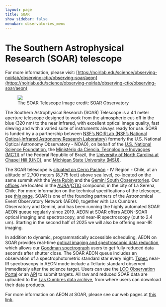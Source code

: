 ```yaml
---
layout: page
title: SOAR
show_sidebar: false
menubar: observatories_menu
---
```


# The Southern Astrophysical Research (SOAR) telescope

For more information, please visit: [https://noirlab.edu/science/observing-noirlab/observing-ctio/observing-soar/aeon](https://noirlab.edu/science/observing-noirlab/observing-ctio/observing-soar/aeon)

<figure class="image">
  <img src="/assets/images/soar_telescope.png">
    <figcaption>The SOAR Telescope  Image credit: SOAR Observatory</figcaption>
</figure>

The Southern Astrophysical Research (SOAR) Telescope is a 4.1 meter aperture telescope designed
to work from the atmospheric cut-off in the blue (320 nm) to the near infrared, with excellent optical
image quality, fast slewing and with a varied suite of instruments always ready for use. SOAR is
funded by a a partnership between [NSF’s NOIRLab (NSF’s National Optical-Infrared Astronomy
Research Laboratory)](https://noirlab.edu/public/) formerly the U.S. National Optical Astronomy Observatory - NOAO), on behalf
of the [U.S. National Science Foundation](http://www.nsf.gov/), the [Ministério da Ciencia, Tecnologia e Inovaçoes (MCTI)](http://www.mctic.gov.br/portal) of
the Federal Republic of Brazil, the [University of North Carolina at Chapel Hill (UNC)](https://physics.unc.edu/), and [Michigan
State University (MSU)](http://www.pa.msu.edu/). 

The SOAR telescope is [situated on Cerro Pachón](https://noirlab.edu/science/programs/ctio/telescopes/soar-telescope/about/location) - IV Region - Chile, at an
altitude of 2,700 meters (8,775 feet) above sea level, co-located on the same summit with the [Vera
Rubin](https://noirlab.edu/science/programs/vera-c-rubin-observatory) and the [Gemini South Observatories](http://www.gemini.edu/). Our [offices](https://noirlab.edu/science/programs/ctio/telescopes/soar-telescope/about/location) 
are located in the [AURA](http://www.aura-astronomy.org/)/[CTIO](https://noirlab.edu/science/programs/ctio) compound, in
the city of La Serena, Chile. For more information on the technical specifications of the telescope, see
[this page](https://noirlab.edu/science/programs/ctio/telescopes/soar-telescope/technical-specs).
SOAR is one of the founding partners of the Astronomical Event Observatory Network (AEON),
together with Las Cumbres Observatory and Gemini, and has been running the highly automated
SOAR AEON queue regularly since 2019. AEON at SOAR offers AEON-SOAR optical imaging and
spectroscopy, and near-IR spectroscopy (out to 2.4 um). Starting in the second half of 2025 we will
also be offering near-IR imaging.

In addition to dynamic, programmatically accessible scheduling, AEON on SOAR provides real-time
[optical imaging and spectroscopic data reduction](https://soardocs.readthedocs.io/projects/goodman-pipeline/en/latest/index.html), 
which allows our [Goodman spectrograph](https://noirlab.edu/science/programs/ctio/instruments/goodman-high-throughput-spectrograph) users to
get fully reduced data seconds after shutter close. The SOAR AEON queue includes an observation of
a spectrophotometric standard star every night. [Tspec](https://noirlab.edu/science/programs/ctio/instruments/triplespec41-nir-imaging-spectrograph) near-IR spectroscopy in AEON mode include a
Telluric standard observed immediately after the science target.
Users can use the [LCO Observation Portal](https://observe.lco.global/) or an [API](https://developers.lco.global/) to submit targets. All raw and reduced SOAR
data are uploaded to the [Las Cumbres data archive](https://archive.lco.global/), from where users can download their data
products.

For more information on AEON at
SOAR, please see our web pages at [this link](https://noirlab.edu/science/observing-noirlab/observing-ctio/observing-soar/aeon).